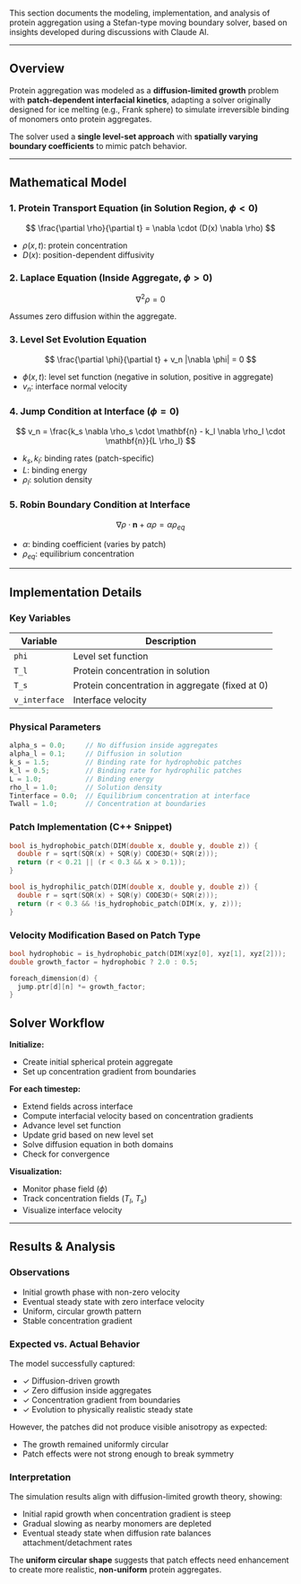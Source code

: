 This section documents the modeling, implementation, and analysis of protein aggregation using a Stefan-type moving boundary solver, based on insights developed during discussions with Claude AI.

---

## Overview

Protein aggregation was modeled as a **diffusion-limited growth** problem with **patch-dependent interfacial kinetics**, adapting a solver originally designed for ice melting (e.g., Frank sphere) to simulate irreversible binding of monomers onto protein aggregates.  

The solver used a **single level-set approach** with **spatially varying boundary coefficients** to mimic patch behavior.

---

## Mathematical Model

### 1. **Protein Transport Equation (in Solution Region, $\phi < 0$)**

$$
\frac{\partial \rho}{\partial t} = \nabla \cdot (D(x) \nabla \rho)
$$

- $\rho(x,t)$: protein concentration  
- $D(x)$: position-dependent diffusivity

### 2. **Laplace Equation (Inside Aggregate, $\phi > 0$)**

$$
\nabla^2 \rho = 0
$$

Assumes zero diffusion within the aggregate.

### 3. **Level Set Evolution Equation**

$$
\frac{\partial \phi}{\partial t} + v_n |\nabla \phi| = 0
$$

- $\phi(x,t)$: level set function (negative in solution, positive in aggregate)  
- $v_n$: interface normal velocity

### 4. **Jump Condition at Interface ($\phi = 0$)**

$$
v_n = \frac{k_s \nabla \rho_s \cdot \mathbf{n} - k_l \nabla \rho_l \cdot \mathbf{n}}{L \rho_l}
$$

- $k_s, k_l$: binding rates (patch-specific)  
- $L$: binding energy  
- $\rho_l$: solution density

### 5. **Robin Boundary Condition at Interface**

$$
\nabla \rho \cdot \mathbf{n} + \alpha \rho = \alpha \rho_{eq}
$$

- $\alpha$: binding coefficient (varies by patch)  
- $\rho_{eq}$: equilibrium concentration

---

## Implementation Details

### Key Variables

| Variable | Description |
|----------|-------------|
| `phi` | Level set function |
| `T_l` | Protein concentration in solution |
| `T_s` | Protein concentration in aggregate (fixed at 0) |
| `v_interface` | Interface velocity |

### Physical Parameters

```cpp
alpha_s = 0.0;     // No diffusion inside aggregates
alpha_l = 0.1;     // Diffusion in solution
k_s = 1.5;         // Binding rate for hydrophobic patches
k_l = 0.5;         // Binding rate for hydrophilic patches
L = 1.0;           // Binding energy
rho_l = 1.0;       // Solution density
Tinterface = 0.0;  // Equilibrium concentration at interface
Twall = 1.0;       // Concentration at boundaries
```

### Patch Implementation (C++ Snippet)

```cpp
bool is_hydrophobic_patch(DIM(double x, double y, double z)) {
  double r = sqrt(SQR(x) + SQR(y) CODE3D(+ SQR(z)));
  return (r < 0.21 || (r < 0.3 && x > 0.1));
}

bool is_hydrophilic_patch(DIM(double x, double y, double z)) {
  double r = sqrt(SQR(x) + SQR(y) CODE3D(+ SQR(z)));
  return (r < 0.3 && !is_hydrophobic_patch(DIM(x, y, z)));
}
```
### Velocity Modification Based on Patch Type
```cpp
bool hydrophobic = is_hydrophobic_patch(DIM(xyz[0], xyz[1], xyz[2]));
double growth_factor = hydrophobic ? 2.0 : 0.5;

foreach_dimension(d) {
  jump.ptr[d][n] *= growth_factor;
}
```

## Solver Workflow

**Initialize:**
- Create initial spherical protein aggregate  
- Set up concentration gradient from boundaries  

**For each timestep:**
- Extend fields across interface  
- Compute interfacial velocity based on concentration gradients  
- Advance level set function  
- Update grid based on new level set  
- Solve diffusion equation in both domains  
- Check for convergence  

**Visualization:**
- Monitor phase field ($\phi$)  
- Track concentration fields ($T_l$, $T_s$)  
- Visualize interface velocity  

---

## Results & Analysis

### Observations
- Initial growth phase with non-zero velocity  
- Eventual steady state with zero interface velocity  
- Uniform, circular growth pattern  
- Stable concentration gradient  

### Expected vs. Actual Behavior
The model successfully captured:
- ✓ Diffusion-driven growth  
- ✓ Zero diffusion inside aggregates  
- ✓ Concentration gradient from boundaries  
- ✓ Evolution to physically realistic steady state  

However, the patches did not produce visible anisotropy as expected:
- The growth remained uniformly circular  
- Patch effects were not strong enough to break symmetry  

### Interpretation
The simulation results align with diffusion-limited growth theory, showing:
- Initial rapid growth when concentration gradient is steep  
- Gradual slowing as nearby monomers are depleted  
- Eventual steady state when diffusion rate balances attachment/detachment rates  

The **uniform circular shape** suggests that patch effects need enhancement to create more realistic, **non-uniform** protein aggregates.
